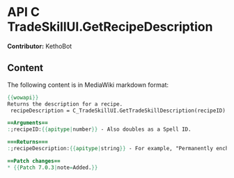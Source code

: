 # API C TradeSkillUI.GetRecipeDescription

**Contributor:** KethoBot

## Content

The following content is in MediaWiki markdown format:

```mediawiki
{{wowapi}}
Returns the description for a recipe.
 recipeDescription = C_TradeSkillUI.GetTradeSkillDescription(recipeID)

==Arguments==
:;recipeID:{{apitype|number}} - Also doubles as a Spell ID.

===Returns===
:;recipeDescription:{{apitype|string}} - For example, "Permanently enchant a two handed melee weapon to grant +25 Agility." Not readily available on function call, see [[SpellMixin#ContinueOnSpellLoad|SpellMixin:ContinueOnSpellLoad]].

==Patch changes==
* {{Patch 7.0.3|note=Added.}}
```